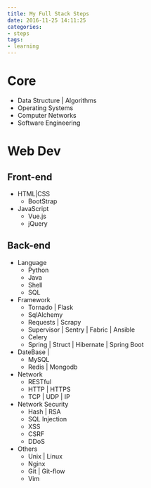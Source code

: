 ```yaml
---
title: My Full Stack Steps
date: 2016-11-25 14:11:25
categories: 
- steps
tags: 
- learning
---
```


# Core

- Data Structure | Algorithms
- Operating Systems
- Computer Networks
- Software Engineering

# Web Dev

## Front-end
- HTML|CSS
  - BootStrap
- JavaScript
  - Vue.js
  - jQuery

## Back-end
- Language
  - Python
  - Java
  - Shell
  - SQL
- Framework
  - Tornado | Flask 
  - SqlAlchemy
  - Requests | Scrapy
  - Supervisor | Sentry | Fabric | Ansible
  - Celery 
  - Spring | Struct | Hibernate | Spring Boot
- DateBase | 
  - MySQL
  - Redis | Mongodb
- Network
  - RESTful
  - HTTP | HTTPS
  - TCP | UDP | IP
- Network Security
  - Hash | RSA
  - SQL Injection
  - XSS
  - CSRF
  - DDoS
- Others
  - Unix | Linux
  - Nginx
  - Git | Git-flow
  - Vim

